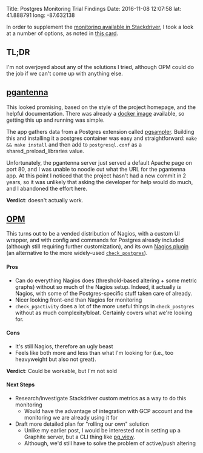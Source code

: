 Title: Postgres Monitoring Trial Findings
Date: 2016-11-08 12:07:58
lat: 41.888791
long: -87.632138

In order to supplement the [monitoring available in Stackdriver](http://devblog.ty-m.xyz/postgres-monitoring.html), I took a look at a number of options, as noted in [this card](https://trello.com/c/1pWdNWVM).

## TL;DR

I'm not overjoyed about any of the solutions I tried, although OPM could do the job if we can't come up with anything else.

## [pgantenna](https://no0p.github.io/pgantenna/)

This looked promising, based on the style of the project homepage, and the  helpful documentation. There was already a [docker image](https://hub.docker.com/r/no0p/pgantenna/) available, so getting this up and running was simple.

The app gathers data from a Postgres extension called [pgsampler](http://no0p.github.io/pgsampler/). Building this and installing it a postgres container was easy and straightforward: `make && make install` and then add to `postgresql.conf` as a shared_preload_libraries value.

Unfortunately, the pgantenna server just served a default Apache page on port 80, and I was unable to noodle out what the URL for the pgantenna app. At this point I noticed that the project hasn't had a new commit in 2 years, so it was unlikely that asking the developer for help would do much, and I abandoned the effort here.

**Verdict**: doesn't actually work.

## [OPM](http://opm.io/)

This turns out to be a vended distribution of Nagios, with a custom UI wrapper, and with config and commands for Postgres already included (although still requiring further customization), and its own [Nagios plugin](https://github.com/OPMDG/check_pgactivity) (an alternative to the more widely-used [`check_postgres`](https://bucardo.org/wiki/Check_postgres)).

#### Pros
- Can do everything Nagios does (threshold-based altering + some metric graphs) without so much of the Nagios setup. Indeed, it actually _is_ Nagios, with some of the Postgres-specific stuff taken care of already.
- Nicer looking front-end than Nagios for monitoring
- `check_pgactivity` does a lot of the more useful things in `check_postgres` without as much complexity/bloat. Certainly covers what we're looking for.

#### Cons
- It's still Nagios, therefore an ugly beast
- Feels like both more and less than what I'm looking for (i.e., too heavyweight but also not great).

**Verdict**: Could be workable, but I'm not sold

#### Next Steps
- Research/investigate Stackdriver custom metrics as a way to do this monitoring
    - Would have the advantage of integration with GCP account and the monitoring we are already using it for
- Draft more detailed plan for "rolling our own" solution
    - Unlike my earlier post, I would be interested not in setting up a Graphite server, but a CLI thing like [pg_view](https://github.com/zalando/pg_view).
    - Although, we'd still have to solve the problem of active/push altering
